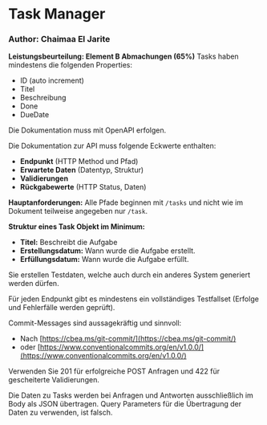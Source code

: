 # Task Manager
### Author: Chaimaa El Jarite

**Leistungsbeurteilung: Element B Abmachungen (65%)**
Tasks haben mindestens die folgenden Properties:
- ID (auto increment)
- Titel
- Beschreibung
- Done
- DueDate

Die Dokumentation muss mit OpenAPI erfolgen.

Die Dokumentation zur API muss folgende Eckwerte enthalten:
- **Endpunkt** (HTTP Method und Pfad)
- **Erwartete Daten** (Datentyp, Struktur)
- **Validierungen**
- **Rückgabewerte** (HTTP Status, Daten)

**Hauptanforderungen:** Alle Pfade beginnen mit `/tasks` und nicht wie im Dokument teilweise angegeben nur `/task`.

**Struktur eines Task Objekt im Minimum:**
- **Titel:** Beschreibt die Aufgabe
- **Erstellungsdatum:** Wann wurde die Aufgabe erstellt.
- **Erfüllungsdatum:** Wann wurde die Aufgabe erfüllt.

Sie erstellen Testdaten, welche auch durch ein anderes System generiert werden dürfen.

Für jeden Endpunkt gibt es mindestens ein vollständiges Testfallset (Erfolge und Fehlerfälle werden geprüft).

Commit-Messages sind aussagekräftig und sinnvoll:
- Nach [https://cbea.ms/git-commit/](https://cbea.ms/git-commit/)
- oder [https://www.conventionalcommits.org/en/v1.0.0/](https://www.conventionalcommits.org/en/v1.0.0/)

Verwenden Sie 201 für erfolgreiche POST Anfragen und 422 für gescheiterte Validierungen.

Die Daten zu Tasks werden bei Anfragen und Antworten ausschließlich im Body als JSON übertragen. Query Parameters für die Übertragung der Daten zu verwenden, ist falsch.


